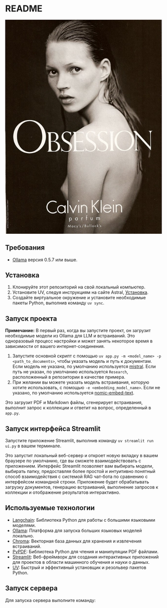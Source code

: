 # README

<p align="center">
    <img src="images/image.png" alt="Скриншот веб-интерфейса Streamlit" width="600">
</p>

## Требования

- [Ollama](https://ollama.ai/) версия 0.5.7 или выше.

## Установка

1. Клонируйте этот репозиторий на свой локальный компьютер.
2. Установите UV, следуя инструкциям на сайте Astral, [Установка](https://docs.astral.sh/uv/#installation).
3. Создайте виртуальное окружение и установите необходимые пакеты Python, выполнив команду `uv sync`.

## Запуск проекта

**Примечание:** В первый раз, когда вы запустите проект, он загрузит необходимые модели из Ollama для LLM и встраиваний. Это одноразовый процесс настройки и может занять некоторое время в зависимости от вашего интернет-соединения.

1. Запустите основной скрипт с помощью `uv app.py -m <model_name> -p <path_to_documents>`, чтобы указать модель и путь к документам. Если модель не указана, по умолчанию используется [mistral](https://ollama.com/library/mistral). Если путь не указан, по умолчанию используется `Research`, расположенный в репозитории в качестве примера.
2. При желании вы можете указать модель встраивания, которую хотите использовать, с помощью `-e <embedding_model_name>`. Если не указано, по умолчанию используется [nomic-embed-text](https://ollama.com/library/nomic-embed-text).

Это загрузит PDF и Markdown файлы, сгенерирует встраивания, выполнит запрос к коллекции и ответит на вопрос, определенный в `app.py`.

## Запуск интерфейса Streamlit

Запустите приложение Streamlit, выполнив команду `uv streamlit run ui.py` в вашем терминале.

Это запустит локальный веб-сервер и откроет новую вкладку в вашем браузере по умолчанию, где вы сможете взаимодействовать с приложением. Интерфейс Streamlit позволяет вам выбирать модели, выбирать папку, предоставляя более простой и интуитивно понятный способ взаимодействия с системой RAG чат-бота по сравнению с интерфейсом командной строки. Приложение будет обрабатывать загрузку документов, генерацию встраиваний, выполнение запросов к коллекции и отображение результатов интерактивно.

## Используемые технологии

- [Langchain](https://github.com/langchain/langchain): Библиотека Python для работы с большими языковыми моделями.
- [Ollama](https://ollama.ai/): Платформа для запуска больших языковых моделей локально.
- [Chroma](https://docs.trychroma.com/): Векторная база данных для хранения и извлечения встраиваний.
- [PyPDF](https://pypi.org/project/PyPDF2/): Библиотека Python для чтения и манипуляции PDF файлами.
- [Streamlit](https://streamlit.io/): Веб-фреймворк для создания интерактивных приложений для проектов в области машинного обучения и науки о данных.
- [UV](https://astral.sh/uv): Быстрый и эффективный установщик и резольвер пакетов Python.

## Запуск сервера

Для запуска сервера выполните команду:

